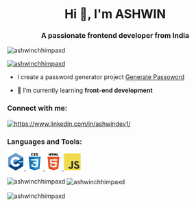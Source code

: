 <h1 align="center">Hi 👋, I'm ASHWIN</h1>
<h3 align="center">A passionate frontend developer from India</h3>

<p align="left"> <img src="https://komarev.com/ghpvc/?username=ashwinchhimpaxd&label=Profile%20views&color=0e75b6&style=flat" alt="ashwinchhimpaxd" /> </p>

<p align="left"> <a href="https://github.com/ryo-ma/github-profile-trophy"><img src="https://github-profile-trophy.vercel.app/?username=ashwinchhimpaxd" alt="ashwinchhimpaxd" /></a> </p>

- I create a password generator project [Generate Passoword](https://ashwinchhimpaxd.github.io/password-Generator-project/)

- 🌱 I’m currently learning **front-end development**

<h3 align="left">Connect with me:</h3>
<p align="left">
<a href="https://linkedin.com/in/https://www.linkedin.com/in/ashwindev1/" target="blank"><img align="center" src="https://raw.githubusercontent.com/rahuldkjain/github-profile-readme-generator/master/src/images/icons/Social/linked-in-alt.svg" alt="https://www.linkedin.com/in/ashwindev1/" height="30" width="40" /></a>
</p>

<h3 align="left">Languages and Tools:</h3>
<p align="left"> <a href="https://www.w3schools.com/cpp/" target="_blank" rel="noreferrer"> <img src="https://raw.githubusercontent.com/devicons/devicon/master/icons/cplusplus/cplusplus-original.svg" alt="cplusplus" width="40" height="40"/> </a> <a href="https://www.w3schools.com/css/" target="_blank" rel="noreferrer"> <img src="https://raw.githubusercontent.com/devicons/devicon/master/icons/css3/css3-original-wordmark.svg" alt="css3" width="40" height="40"/> </a> <a href="https://www.w3.org/html/" target="_blank" rel="noreferrer"> <img src="https://raw.githubusercontent.com/devicons/devicon/master/icons/html5/html5-original-wordmark.svg" alt="html5" width="40" height="40"/> </a> <a href="https://developer.mozilla.org/en-US/docs/Web/JavaScript" target="_blank" rel="noreferrer"> <img src="https://raw.githubusercontent.com/devicons/devicon/master/icons/javascript/javascript-original.svg" alt="javascript" width="40" height="40"/> </a> </p>

<p><img align="left" src="https://github-readme-stats.vercel.app/api/top-langs?username=ashwinchhimpaxd&show_icons=true&locale=en&layout=compact" alt="ashwinchhimpaxd" /></p>

<p>&nbsp;<img align="center" src="https://github-readme-stats.vercel.app/api?username=ashwinchhimpaxd&show_icons=true&locale=en" alt="ashwinchhimpaxd" /></p>

<p><img align="center" src="https://github-readme-streak-stats.herokuapp.com/?user=ashwinchhimpaxd&" alt="ashwinchhimpaxd" /></p>
